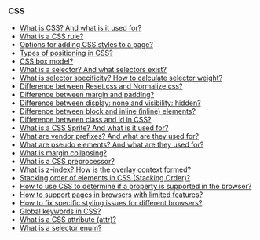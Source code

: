 ### CSS

- [What is CSS? And what is it used for?]()
- [What is a CSS rule?]()
- [Options for adding CSS styles to a page?]()
- [Types of positioning in CSS?]()
- [CSS box model?]()
- [What is a selector? And what selectors exist?]()
- [What is selector specificity? How to calculate selector weight?]()
- [Difference between Reset.css and Normalize.css?]()
- [Difference between margin and padding?]()
- [Difference between display: none and visibility: hidden?]()
- [Difference between block and inline (inline) elements?]()
- [Difference between class and id in CSS?]()
- [What is a CSS Sprite? And what is it used for?]()
- [What are vendor prefixes? And what are they used for?]()
- [What are pseudo elements? And what are they used for?]()
- [What is margin collapsing?]()
- [What is a CSS preprocessor?]()
- [What is z-index? How is the overlay context formed?]()
- [Stacking order of elements in CSS (Stacking Order)?]()
- [How to use CSS to determine if a property is supported in the browser?]()
- [How to support pages in browsers with limited features?]()
- [How to fix specific styling issues for different browsers?]()
- [Global keywords in CSS?]()
- [What is a CSS attribute (attr)?]()
- [What is a selector enum?]()
















